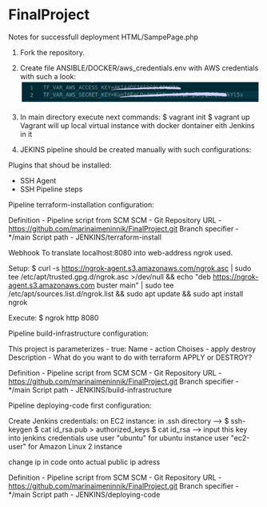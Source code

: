 # FinalProject

Notes for successfull deployment HTML/SampePage.php

1) Fork the repository.

2) Create file ANSIBLE/DOCKER/aws_credentials.env with AWS credentials with such a look:
<br>![AWS_cred](https://github.com/marinaimeninnik/FinalProject/blob/main/pictures/Screenshot%20from%202023-02-20%2011-10-52.png)</br>

3) In main directory execute next commands: 
$ vagrant init 
$ vagrant up
Vagrant will up local virtual instance with docker dontainer eith Jenkins in it

4) JEKINS pipeline should be created  manually with such configurations:

Plugins that shoud be installed:
- SSH Agent
- SSH Pipeline steps

Pipeline terraform-installation configuration:

Definition - Pipeline script from SCM
SCM - Git
Repository URL - https://github.com/marinaimeninnik/FinalProject.git
Branch specifier - */main
Script path - JENKINS/terraform-install

Webhook
To translate localhost:8080 into web-address ngrok used.

Setup:
$ curl -s https://ngrok-agent.s3.amazonaws.com/ngrok.asc | sudo tee /etc/apt/trusted.gpg.d/ngrok.asc >/dev/null && echo "deb https://ngrok-agent.s3.amazonaws.com buster main" | sudo tee /etc/apt/sources.list.d/ngrok.list && sudo apt update && sudo apt install ngrok 

Execute:
$ ngrok http 8080

Pipeline build-infrastructure configuration:

This project is parameterizes - true:
    Name - action
    Choises - apply
              destroy
    Description - What do you want to do with terraform APPLY or DESTROY?

Definition - Pipeline script from SCM
SCM - Git
Repository URL - https://github.com/marinaimeninnik/FinalProject.git
Branch specifier - */main
Script path - JENKINS/build-infrastructure

Pipeline deploying-code first configuration:

Create Jenkins credentials:
on EC2 instance:
in .ssh directory --> $ ssh-keygen
$ cat id_rsa.pub > authorized_keys
$ cat id_rsa --> input this key into jenkins credentials
use user "ubuntu" for ubuntu instance
    user "ec2-user" for Amazon Linux 2 instance

change ip in code onto actual public ip adress

Definition - Pipeline script from SCM
SCM - Git
Repository URL - https://github.com/marinaimeninnik/FinalProject.git
Branch specifier - */main
Script path - JENKINS/deploying-code
